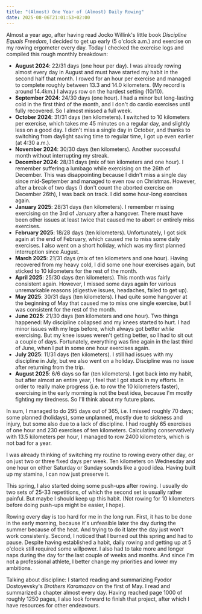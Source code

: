 ```yaml
---
title: "(Almost) One Year of (Almost) Daily Rowing"
date: 2025-08-06T21:01:53+02:00
---
```


Almost a year ago, after having read Jocko Willink's little book _Discipline Equals Freedom_, I decided to get up early (5 o'clock a.m.) and exercise on my rowing ergometer every day. Today I checked the exercise logs and compiled this rough monthly breakdown:

- **August 2024**: 22/31 days (one hour per day). I was already rowing almost every day in August and must have started my habit in the second half that month. I rowed for an hour per exercise and managed to complete roughly between 13.3 and 14.0 kilometers. (My record is around 14.4km.) I always row on the hardest setting (10/10).
- **September 2024**: 24/30 days (one hour). I had a minor but long-lasting cold in the first third of the month, and I don't do cardio exercises until fully recovered. So I almost missed a full week.
- **October 2024**: 31/31 days (ten kilometers). I switched to 10 kilometers per exercise, which takes me 45 minutes on a regular day, and slightly less on a good day. I didn't miss a single day in October, and thanks to switching from daylight saving time to regular time, I got up even earlier (at 4:30 a.m.).
- **November 2024**: 30/30 days (ten kilometers). Another successful month without interrupting my streak.
- **December 2024**: 28/31 days (mix of ten kilometers and one hour). I remember suffering a lumbago while exercising on the 26th of December. This was disappointing because I didn't miss a single day since mid-September and managed to even row on Christmas. However, after a break of two days (I don't count the aborted exercise on December 26th), I was back on track. I did some hour-long exercises again.
- **January 2025**: 28/31 days (ten kilometers). I remember missing exercising on the 3rd of January after a hangover. There must have been other issues at least twice that caused me to abort or entirely miss exercises.
- **February 2025**: 18/28 days (ten kilometers). Unfortunately, I got sick again at the end of February, which caused me to miss some daily exercises. I also went on a short holiday, which was my first planned interruption since August.
- **March 2025**: 21/31 days (mix of ten kilometers and one hour). Having recovered from my heavy cold, I did some one hour exercises again, but sticked to 10 kilometers for the rest of the month.
- **April 2025**: 25/30 days (ten kilometers). This month was fairly consistent again. However, I missed some days again for various unremarkable reasons (digestive issues, headaches, failed to get up).
- **May 2025**: 30/31 days (ten kilometers). I had quite some hangover at the beginning of May that caused me to miss one single exercise, but I was consistent for the rest of the month.
- **June 2025**: 21/30 days (ten kilometers and one hour). Two things happened: My discipline collapsed and my knees started to hurt. I had minor issues with my legs before, which always got better _while_ exercising. But my knee issues weren't getting better, so I had to sit out a couple of days. Fortunately, everything was fine again in the last third of June, when I put in some one hour exercises again.
- **July 2025**: 11/31 days (ten kilometers). I still had issues with my discipline in July, but we also went on a holiday. Discipline was no issue after returning from the trip.
- **August 2025**: 6/6 days so far (ten kilometers). I got back into my habit, but after almost an entire year, I feel that I got stuck in my efforts. In order to really make progress (i.e. to row the 10 kilometers faster), exercising in the early morning is not the best idea, because I'm mostly fighting my tiredness. So I'll think about my future plans.

In sum, I managed to do 295 days out of 365, i.e. I missed roughly 70 days; some planned (holidays), some unplanned, mostly due to sickness and injury, but some also due to a lack of discipline. I had roughly 65 exercises of one hour and 230 exercises of ten kilometers. Calculating conservatively with 13.5 kilometers per hour, I managed to row 2400 kilometers, which is not bad for a year.

I was already thinking of switching my routine to rowing every other day, or on just two or three fixed days per week. Ten kilometers on Wednesday and one hour on either Saturday or Sunday sounds like a good idea. Having built up my stamina, I can now just preserve it.

This spring, I also started doing some push-ups after rowing. I usually do two sets of 25-33 repetitions, of which the second set is usually rather painful. But maybe I should keep up this habit. (Not rowing for 10 kilometers before doing push-ups might be easier, I hope).

Rowing every day is too hard for me in the long run. First, it has to be done in the early morning, because it's unfeasible later the day during the summer because of the heat. And trying to do it later the day just won't work consistenly. Second, I noticed that I burned out this spring and had to pause. Despite having established a habit, daily rowing and getting up at 5 o'clock still required some willpower. I also had to take more and longer naps during the day for the last couple of weeks and months. And since I'm not a professional athlete, I better change my priorities and lower my ambitions.

Talking about discipline: I started reading and summarizing Fyodor Dostoyevsky's _Brothers Karamazov_ on the first of May. I read and summarized a chapter almost every day. Having reached page 1000 of roughly 1250 pages, I also look forward to finish that project, after which I have resources for other endeavours.

